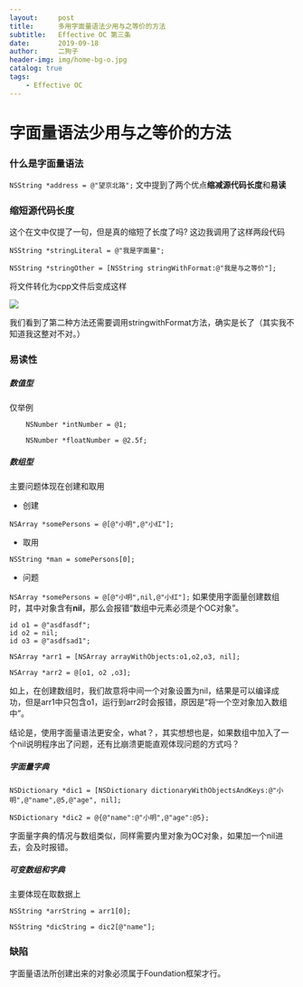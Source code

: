 ```yaml
---
layout:     post
title:      多用字面量语法少用与之等价的方法
subtitle:   Effective OC 第三条
date:       2019-09-18
author:     二狗子
header-img: img/home-bg-o.jpg
catalog: true
tags:
    - Effective OC
---
```


# 字面量语法少用与之等价的方法
### 什么是字面量语法
```NSString *address = @"望京北路";```
文中提到了两个优点**缩减源代码长度**和**易读**
### 缩短源代码长度
这个在文中仅提了一句，但是真的缩短了长度了吗?
这边我调用了这样两段代码

```
NSString *stringLiteral = @"我是字面量";
```
```
NSString *stringOther = [NSString stringWithFormat:@"我是与之等价"];
```
将文件转化为cpp文件后变成这样

![](https://tva1.sinaimg.cn/large/006y8mN6ly1g73rzvnxo8j30ki04imxz.jpg)

我们看到了第二种方法还需要调用stringwithFormat方法，确实是长了（其实我不知道我这整对不对。）
### 易读性
##### 数值型
仅举例

```
    NSNumber *intNumber = @1;
    
    NSNumber *floatNumber = @2.5f;

```
##### 数组型
主要问题体现在创建和取用

* 创建

```NSArray *somePersons = @[@"小明",@"小红"];```

* 取用

```NSString *man = somePersons[0];```

* 问题

```NSArray *somePersons = @[@"小明",nil,@"小红"];```
如果使用字面量创建数组时，其中对象含有**nil**，那么会报错“数组中元素必须是个OC对象”。

```
id o1 = @"asdfasdf";
id o2 = nil;
id o3 = @"asdfsad1"; 
    
NSArray *arr1 = [NSArray arrayWithObjects:o1,o2,o3, nil];

NSArray *arr2 = @[o1, o2 ,o3];
```
如上，在创建数组时，我们故意将中间一个对象设置为nil，结果是可以编译成功，但是arr1中只包含o1，运行到arr2时会报错，原因是“将一个空对象加入数组中”。

结论是，使用字面量语法更安全，what？，其实想想也是，如果数组中加入了一个nil说明程序出了问题，还有比崩溃更能直观体现问题的方式吗？
##### 字面量字典
```
NSDictionary *dic1 = [NSDictionary dictionaryWithObjectsAndKeys:@"小明",@"name",@5,@"age", nil];
    
NSDictionary *dic2 = @{@"name":@"小明",@"age":@5};
```
字面量字典的情况与数组类似，同样需要内里对象为OC对象，如果加一个nil进去，会及时报错。
##### 可变数组和字典
主要体现在取数据上

```
NSString *arrString = arr1[0];
    
NSString *dicString = dic2[@"name"];
```

### 缺陷
字面量语法所创建出来的对象必须属于Foundation框架才行。



